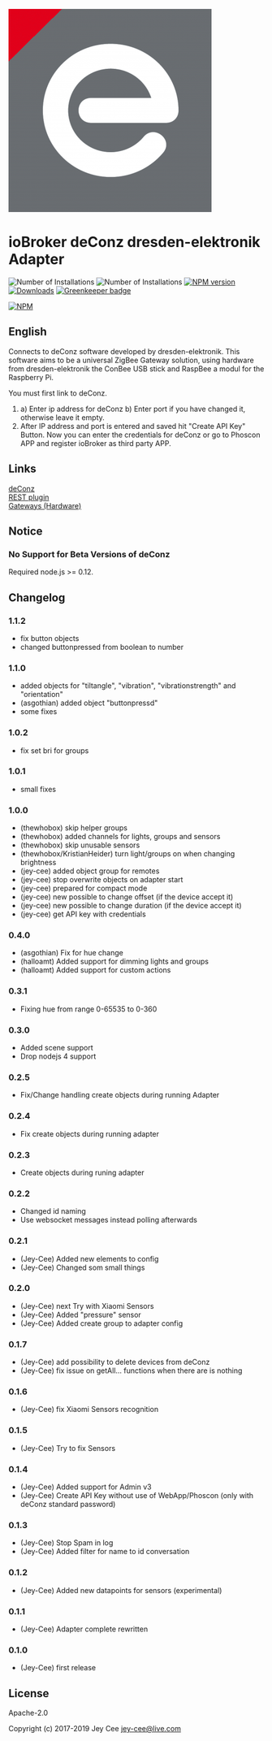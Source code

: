 ![Logo](admin/deconz.png)

ioBroker deConz dresden-elektronik Adapter
==============

![Number of Installations](http://iobroker.live/badges/deconz-installed.svg) ![Number of Installations](http://iobroker.live/badges/deconz-stable.svg) [![NPM version](http://img.shields.io/npm/v/iobroker.deconz.svg)](https://www.npmjs.com/package/iobroker.deconz)  [![Downloads](https://img.shields.io/npm/dm/iobroker.deconz.svg)](https://www.npmjs.com/package/iobroker.deconz) [![Greenkeeper badge](https://badges.greenkeeper.io/iobroker-community-adapters/ioBroker.deconz.svg)](https://greenkeeper.io/)

[![NPM](https://nodei.co/npm/iobroker.deconz.png?downloads=true)](https://nodei.co/npm/iobroker.deconz/)

English
--------------------
Connects to deConz software developed by dresden-elektronik. This software aims to be a universal ZigBee Gateway solution, using hardware from dresden-elektronik the ConBee USB stick and RaspBee a modul for the Raspberry Pi.


You must first link to deConz.
1.  a) Enter ip address for deConz 
    b) Enter port if you have changed it, otherwise leave it empty.
2. After IP address and port is entered and saved hit "Create API Key" Button. Now you can enter the credentials for deConz or go to Phoscon APP and register ioBroker as third party APP.

## Links
[deConz](https://www.dresden-elektronik.de/funktechnik/products/software/pc/deconz/)  
[REST plugin](https://github.com/dresden-elektronik/deconz-rest-plugin)  
[Gateways (Hardware)](https://www.dresden-elektronik.de/funktechnik/solutions/wireless-light-control/gateways/)  

## Notice

### No Support for Beta Versions of deConz

Required node.js >= 0.12.

## Changelog

### 1.1.2
* fix button objects
*  changed buttonpressed from boolean to number

### 1.1.0
*  added objects for "tiltangle", "vibration", "vibrationstrength" and "orientation"
*  (asgothian) added object "buttonpressd"
*  some fixes


### 1.0.2
* fix set bri for groups


### 1.0.1
* small fixes


### 1.0.0
*  (thewhobox) skip helper groups
*  (thewhobox) added channels for lights, groups and sensors
*  (thewhobox) skip unusable sensors
*  (thewhobox/KristianHeider) turn light/groups on when changing brightness
*  (jey-cee) added object group for remotes
*  (jey-cee) stop overwrite objects on adapter start
*  (jey-cee) prepared for compact mode
*  (jey-cee) new possible to change offset (if the device accept it)
*  (jey-cee) new possible to change duration (if the device accept it)
*  (jey-cee) get API key with credentials


### 0.4.0
* (asgothian) Fix for hue change
* (halloamt)  Added support for dimming lights and groups
* (halloamt)  Added support for custom actions

### 0.3.1
* Fixing hue from range 0-65535 to 0-360


### 0.3.0
* Added scene support
*  Drop nodejs 4 support


### 0.2.5
* Fix/Change handling create objects during running Adapter

### 0.2.4
* Fix create objects during running adapter

### 0.2.3
* Create objects during runing adapter

### 0.2.2
*  Changed id naming
*  Use websocket messages instead polling afterwards

### 0.2.1
* (Jey-Cee) Added new elements to config
* (Jey-Cee) Changed som small things

### 0.2.0
* (Jey-Cee) next Try with Xiaomi Sensors
* (Jey-Cee) Added "pressure" sensor
* (Jey-Cee) Added create group to adapter config

### 0.1.7

* (Jey-Cee) add possibility to delete devices from deConz
* (Jey-Cee) fix issue on getAll... functions when there are is nothing

### 0.1.6

* (Jey-Cee) fix Xiaomi Sensors recognition

### 0.1.5

* (Jey-Cee) Try to fix Sensors

### 0.1.4

* (Jey-Cee) Added support for Admin v3
* (Jey-Cee) Create API Key without use of WebApp/Phoscon (only with deConz standard password)

### 0.1.3

* (Jey-Cee) Stop Spam in log
* (Jey-Cee) Added filter for name to id conversation

### 0.1.2

* (Jey-Cee) Added new datapoints for sensors (experimental)

### 0.1.1

* (Jey-Cee) Adapter complete rewritten

### 0.1.0

* (Jey-Cee) first release

## License
Apache-2.0

Copyright (c) 2017-2019 Jey Cee jey-cee@live.com



